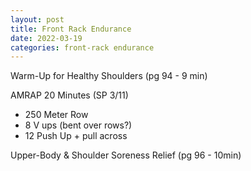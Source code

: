 ```yaml
---
layout: post
title: Front Rack Endurance
date: 2022-03-19
categories: front-rack endurance
---
```

Warm-Up for Healthy Shoulders (pg 94 - 9 min)

AMRAP 20 Minutes (SP 3/11)
* 250 Meter Row
* 8 V ups (bent over rows?)
* 12 Push Up + pull across

Upper-Body & Shoulder Soreness Relief (pg 96 - 10min)